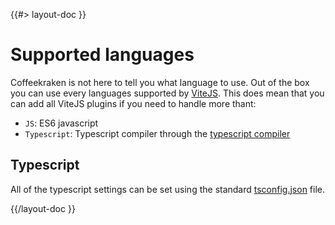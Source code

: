<!--
/**
 * @name            Supported languages
 * @namespace       doc.js
 * @type            Markdown
 * @platform        md
 * @status          stable
 * @menu            Documentation / JS - Node           /doc/js/supported-languages
 *
 * @since           2.0.0
 * @author    Olivier Bossel <olivier.bossel@gmail.com> (https://olivierbossel.com)
 */
-->

{{#> layout-doc }}

# Supported languages

Coffeekraken is not here to tell you what language to use. Out of the box you can use every languages supported by [ViteJS](https://vitejs.dev).
This does mean that you can add all ViteJS plugins if you need to handle more thant:

-   `JS`: ES6 javascript
-   `Typescript`: Typescript compiler through the [typescript compiler](https://www.typescriptlang.org/)

## Typescript

All of the typescript settings can be set using the standard [tsconfig.json](https://www.typescriptlang.org/docs/handbook/tsconfig-json.html) file.

{{/layout-doc }}
